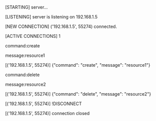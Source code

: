 [STARTING] server...

[LISTENING] server is listening on 192.168.1.5

[NEW CONNECTION] ('192.168.1.5', 55274) connected.

[ACTIVE CONNECTIONS] 1

command:create

message:resource1

[('192.168.1.5', 55274)] {"command": "create", "message": "resource1"}

command:delete

message:resource2

[('192.168.1.5', 55274)] {"command": "delete", "message": "resource2"}

[('192.168.1.5', 55274)] !DISCONNECT

[('192.168.1.5', 55274)] connection closed
